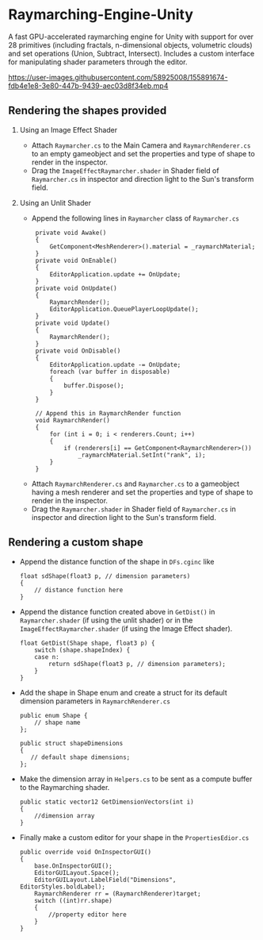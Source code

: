 # Raymarching-Engine-Unity
A fast GPU-accelerated raymarching engine for Unity with support for over 28 primitives (including fractals, n-dimensional objects, volumetric clouds) and set operations (Union, Subtract, Intersect). Includes a custom interface for manipulating shader parameters through the editor.<br>

https://user-images.githubusercontent.com/58925008/155891674-fdb4e1e8-3e80-447b-9439-aec03d8f34eb.mp4

## Rendering the shapes provided
1. Using an Image Effect Shader
    * Attach `Raymarcher.cs` to the Main Camera and `RaymarchRenderer.cs` to an empty gameobject and set the properties and type of shape to render in the inspector.
    * Drag the `ImageEffectRaymarcher.shader` in Shader field of `Raymarcher.cs` in inspector and direction light to the Sun's transform field.
      
2. Using an Unlit Shader
    * Append the following lines in `Raymarcher` class of `Raymarcher.cs`
        ```
         private void Awake()
         {
             GetComponent<MeshRenderer>().material = _raymarchMaterial;
         }
         private void OnEnable()
         {
             EditorApplication.update += OnUpdate;
         }   
         private void OnUpdate()
         {
             RaymarchRender();
             EditorApplication.QueuePlayerLoopUpdate();
         } 
         private void Update()
         {
             RaymarchRender();
         }
         private void OnDisable()
         {
             EditorApplication.update -= OnUpdate;
             foreach (var buffer in disposable)
             {
                 buffer.Dispose();
             }
         }
         
         // Append this in RaymarchRender function
         void RaymarchRender()
         {  
             for (int i = 0; i < renderers.Count; i++)
             {
                 if (renderers[i] == GetComponent<RaymarchRenderer>())            
                     _raymarchMaterial.SetInt("rank", i);
             }
         }
        ```
    * Attach `RaymarchRenderer.cs` and `Raymarcher.cs` to a gameobject having a mesh renderer and set the properties and type of shape to render in the inspector.
    * Drag the `Raymarcher.shader` in Shader field of `Raymarcher.cs` in inspector and direction light to the Sun's transform field. 

## Rendering a custom shape
* Append the distance function of the shape in `DFs.cginc` like
    ```
    float sdShape(float3 p, // dimension parameters)	
    {
        // distance function here
    }
    ```   
* Append the distance function created above in `GetDist()` in `Raymarcher.shader` (if using the unlit shader) or in the `ImageEffectRaymarcher.shader` (if using the Image Effect shader).
    ```
    float GetDist(Shape shape, float3 p) {
        switch (shape.shapeIndex) {
        case n:
            return sdShape(float3 p, // dimension parameters);
        }
    }
    ```
* Add the shape in Shape enum and create a struct for its default dimension parameters in `RaymarchRenderer.cs` 
    ```
    public enum Shape {
        // shape name
    };
    
    public struct shapeDimensions
    {
       // default shape dimensions;
    };
    ```
* Make the dimension array in `Helpers.cs` to be sent as a compute buffer to the Raymarching shader.
    ```
    public static vector12 GetDimensionVectors(int i)
    {
        //dimension array
    }
    ```
* Finally make a custom editor for your shape in the `PropertiesEdior.cs`
    ```
    public override void OnInspectorGUI()
    {
        base.OnInspectorGUI();
        EditorGUILayout.Space();
        EditorGUILayout.LabelField("Dimensions", EditorStyles.boldLabel);
        RaymarchRenderer rr = (RaymarchRenderer)target;
        switch ((int)rr.shape)
        {
            //property editor here
        }
    }
